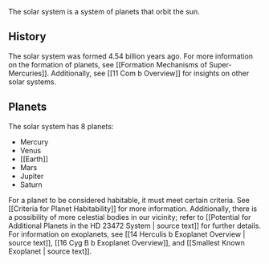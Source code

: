 The solar system is a system of planets that orbit the sun.

## History

The solar system was formed 4.54 billion years ago. For more information on the formation of planets, see [[Formation Mechanisms of Super-Mercuries]]. Additionally, see [[11 Com b Overview]] for insights on other solar systems.

## Planets

The solar system has 8 planets:

- Mercury
- Venus
- [[Earth]]
- Mars
- Jupiter
- Saturn

For a planet to be considered habitable, it must meet certain criteria. See [[Criteria for Planet Habitability]] for more information. Additionally, there is a possibility of more celestial bodies in our vicinity; refer to [[Potential for Additional Planets in the HD 23472 System | source text]] for further details. For information on exoplanets, see [[14 Herculis b Exoplanet Overview | source text]], [[16 Cyg B b Exoplanet Overview]], and [[Smallest Known Exoplanet | source text]].